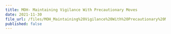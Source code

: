 ```yaml
---
title: MOH- Maintaining Vigilance With Precautionary Moves
date: 2021-11-30
file_url: /files/MOH_Maintaining%20Vigilance%20With%20Precautionary%20Moves_30%20Nov%202021.pdf
published: false
---
```

